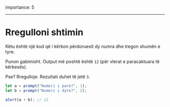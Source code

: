 importance: 5

---

# Rregulloni shtimin

Këtu është një kod që i kërkon përdoruesit dy numra dhe tregon shumën e tyre.

Punon gabimisht. Output më poshtë është `12` (për vlerat e paracaktuara të kërkesës).

Pse? Rregulloje. Rezultati duhet të jetë `3`.

```js run
let a = prompt("Numeri i pare?", 1);
let b = prompt("Numeri i dyte?", 2);

alert(a + b); // 12
```
